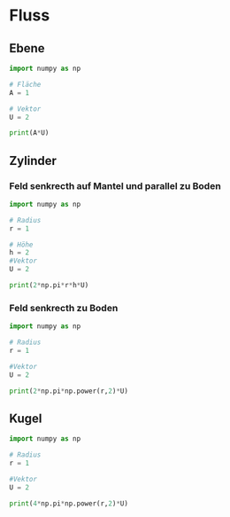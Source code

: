 # Fluss

## Ebene

```python
import numpy as np

# Fläche
A = 1

# Vektor
U = 2

print(A*U)
```

## Zylinder

### Feld senkrecth auf Mantel und parallel zu Boden
```python
import numpy as np

# Radius
r = 1

# Höhe 
h = 2
#Vektor
U = 2

print(2*np.pi*r*h*U)
```


### Feld senkrecth zu Boden
```python
import numpy as np

# Radius
r = 1

#Vektor
U = 2

print(2*np.pi*np.power(r,2)*U)
```


## Kugel
```python
import numpy as np

# Radius
r = 1

#Vektor
U = 2

print(4*np.pi*np.power(r,2)*U)
```

